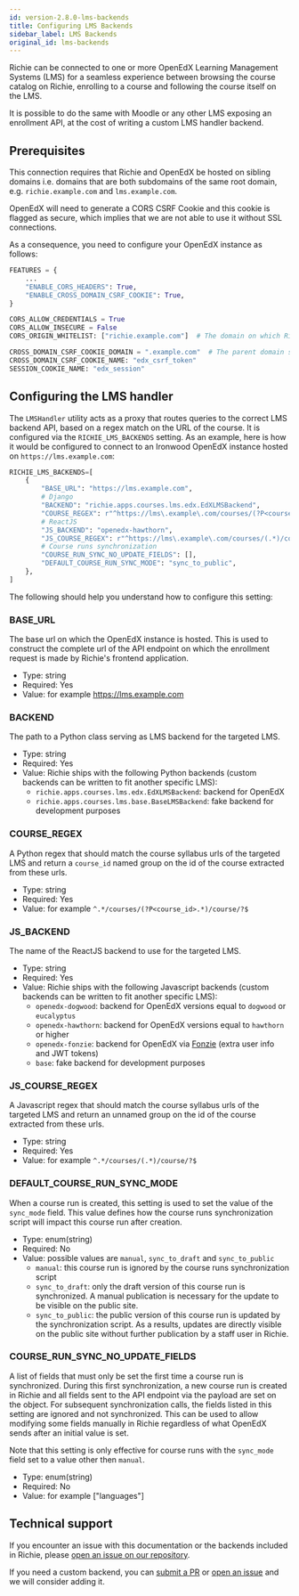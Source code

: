 ```yaml
---
id: version-2.8.0-lms-backends
title: Configuring LMS Backends
sidebar_label: LMS Backends
original_id: lms-backends
---
```


Richie can be connected to one or more OpenEdX Learning Management Systems (LMS) for a seamless
experience between browsing the course catalog on Richie, enrolling to a course and following the
course itself on the LMS.

It is possible to do the same with Moodle or any other LMS exposing an enrollment API, at the
cost of writing a custom LMS handler backend.

## Prerequisites

This connection requires that Richie and OpenEdX be hosted on sibling domains i.e. domains that
are both subdomains of the same root domain, e.g. `richie.example.com` and `lms.example.com`.

OpenEdX will need to generate a CORS CSRF Cookie and this cookie is flagged as secure, which
implies that we are not able to use it without SSL connections.

As a consequence, you need to configure your OpenEdX instance as follows:

```python
FEATURES = {
    ...
    "ENABLE_CORS_HEADERS": True,
    "ENABLE_CROSS_DOMAIN_CSRF_COOKIE": True,
}

CORS_ALLOW_CREDENTIALS = True
CORS_ALLOW_INSECURE = False
CORS_ORIGIN_WHITELIST: ["richie.example.com"]  # The domain on which Richie is hosted

CROSS_DOMAIN_CSRF_COOKIE_DOMAIN = ".example.com"  # The parent domain shared by Richie and OpenEdX
CROSS_DOMAIN_CSRF_COOKIE_NAME: "edx_csrf_token"
SESSION_COOKIE_NAME: "edx_session"
```

## Configuring the LMS handler

The `LMSHandler` utility acts as a proxy that routes queries to the correct LMS backend API,
based on a regex match on the URL of the course. It is configured via the `RICHIE_LMS_BACKENDS`
setting. As an example, here is how it would be configured to connect to an Ironwood OpenEdX
instance hosted on `https://lms.example.com`:

```python
RICHIE_LMS_BACKENDS=[
    {
        "BASE_URL": "https://lms.example.com",
        # Django
        "BACKEND": "richie.apps.courses.lms.edx.EdXLMSBackend",
        "COURSE_REGEX": r"^https://lms\.example\.com/courses/(?P<course_id>.*)/course/?$",
        # ReactJS
        "JS_BACKEND": "openedx-hawthorn",
        "JS_COURSE_REGEX": r"^https://lms\.example\.com/courses/(.*)/course/?$",
        # Course runs synchronization
        "COURSE_RUN_SYNC_NO_UPDATE_FIELDS": [],
        "DEFAULT_COURSE_RUN_SYNC_MODE": "sync_to_public",
    },
]
```

The following should help you understand how to configure this setting:

### BASE_URL

The base url on which the OpenEdX instance is hosted. This is used to construct the complete url
of the API endpoint on which the enrollment request is made by Richie's frontend application.

- Type: string
- Required: Yes
- Value: for example https://lms.example.com


### BACKEND

The path to a Python class serving as LMS backend for the targeted LMS.

- Type: string
- Required: Yes
- Value: Richie ships with the following Python backends (custom backends can be written to fit
  another specific LMS):
    + `richie.apps.courses.lms.edx.EdXLMSBackend`: backend for OpenEdX
    + `richie.apps.courses.lms.base.BaseLMSBackend`: fake backend for development purposes


### COURSE_REGEX

A Python regex that should match the course syllabus urls of the targeted LMS and return a
`course_id` named group on the id of the course extracted from these urls.

- Type: string
- Required: Yes
- Value: for example `^.*/courses/(?P<course_id>.*)/course/?$`


### JS_BACKEND

The name of the ReactJS backend to use for the targeted LMS.

- Type: string
- Required: Yes
- Value: Richie ships with the following Javascript backends (custom backends can be written to
  fit another specific LMS):
    + `openedx-dogwood`: backend for OpenEdX versions equal to `dogwood` or `eucalyptus`
    + `openedx-hawthorn`: backend for OpenEdX versions equal to `hawthorn` or higher
    + `openedx-fonzie`: backend for OpenEdX via [Fonzie](https://github.com/openfun/fonzie)
        (extra user info and JWT tokens)
    + `base`: fake backend for development purposes

### JS_COURSE_REGEX

A Javascript regex that should match the course syllabus urls of the targeted LMS and return an
unnamed group on the id of the course extracted from these urls.

- Type: string
- Required: Yes
- Value: for example `^.*/courses/(.*)/course/?$`

### DEFAULT_COURSE_RUN_SYNC_MODE

When a course run is created, this setting is used to set the value of the `sync_mode` field.
This value defines how the course runs synchronization script will impact this course run after
creation.

- Type: enum(string)
- Required: No
- Value: possible values are `manual`, `sync_to_draft` and `sync_to_public`
    + `manual`: this course run is ignored by the course runs synchronization script
    + `sync_to_draft`: only the draft version of this course run is synchronized. A manual
        publication is necessary for the update to be visible on the public site.
    + `sync_to_public`: the public version of this course run is updated by the synchronization
        script. As a results, updates are directly visible on the public site without further
        publication by a staff user in Richie.

### COURSE_RUN_SYNC_NO_UPDATE_FIELDS

A list of fields that must only be set the first time a course run is synchronized. During this
first synchronization, a new course run is created in Richie and all fields sent to the API
endpoint via the payload are set on the object. For subsequent synchronization calls, the fields
listed in this setting are ignored and not synchronized. This can be used to allow modifying some
fields manually in Richie regardless of what OpenEdX sends after an initial value is set.

Note that this setting is only effective for course runs with the `sync_mode` field set to a
value other then `manual`.

- Type: enum(string)
- Required: No
- Value: for example ["languages"]


## Technical support

If you encounter an issue with this documentation or the backends included in Richie, please
[open an issue on our repository](https://github.com/openfun/richie/issues).

If you need a custom backend, you can [submit a PR](https://github.com/openfun/richie/pulls) or
[open an issue](https://github.com/openfun/richie/issues) and we will consider adding it.
